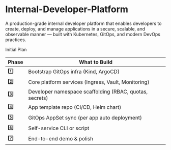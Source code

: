 # Internal-Developer-Platform
A production-grade internal developer platform that enables developers to create, deploy, and manage applications in a secure, scalable, and observable manner — built with Kubernetes, GitOps, and modern DevOps practices.

Initial Plan

| Phase | What to Build                                          |
| ----- | ------------------------------------------------------ |
| 1️⃣   | Bootstrap GitOps infra (Kind, ArgoCD)                   |
| 2️⃣   | Core platform services (Ingress, Vault, Monitoring)     |
| 3️⃣   | Developer namespace scaffolding (RBAC, quotas, secrets) |
| 4️⃣   | App template repo (CI/CD, Helm chart)                   |
| 5️⃣   | GitOps AppSet sync (per app auto deployment)            |
| 6️⃣   | Self-service CLI or script                              |
| 7️⃣   | End-to-end demo & polish                                |

